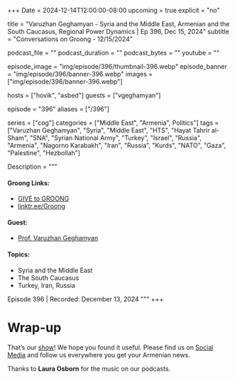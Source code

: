 +++
Date = 2024-12-14T12:00:00-08:00
upcoming = true
explicit = "no"

title = "Varuzhan Geghamyan - Syria and the Middle East, Armenian and the South Caucasus, Regional Power Dynamics  | Ep 396, Dec 15, 2024"
subtitle = "Conversations on Groong - 12/15/2024"

podcast_file = ""
podcast_duration = ""
podcast_bytes = ""
youtube = ""

episode_image = "img/episode/396/thumbnail-396.webp"
episode_banner = "img/episode/396/banner-396.webp"
images = ["img/episode/396/banner-396.webp"]

hosts = ["hovik", "asbed"]
guests = ["vgeghamyan"]

episode = "396"
aliases = ["/396"]

series = ["cog"]
categories = ["Middle East", "Armenia", Politics"]
tags = ["Varuzhan Geghamyan", "Syria", "Middle East", "HTS", "Hayat Tahrir al-Sham", "SNA", "Syrian National Army", "Turkey", "Israel", "Russia", "Armenia", "Nagorno Karabakh", "Iran", "Russia", "Kurds", "NATO", "Gaza", "Palestine", "Hezbollah"]

Description = """
#### Groong Links:
* [GIVE to GROONG](https://podcasts.groong.org/donate)
* [linktr.ee/Groong](https://linktr.ee/groong)

#### Guest:
* [Prof. Varuzhan Geghamyan](/guest/vgeghamyan)

#### Topics:
* Syria and the Middle East
* The South Caucasus
* Turkey, Iran, Russia

Episode 396 | Recorded: December 13, 2024
"""
+++



# Wrap-up

That’s our [show](https://podcasts.groong.org/)! We hope you found it useful. Please find us on [Social Media](https://linktr.ee/groong) and follow us everywhere you get your Armenian news.

Thanks to **Laura Osborn** for the music on our podcasts.
